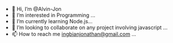 - 👋 Hi, I’m @Alvin-Jon
- 👀 I’m interested in Programming ...
- 🌱 I’m currently learning Node.js...
- 💞️ I’m looking to collaborate on any project involving javascript ...
- 📫 How to reach me ingbianjonathan@gmail.com ...

<!---
Alvin-Jon/Alvin-Jon is a ✨ special ✨ repository because its `README.md` (this file) appears on your GitHub profile.
You can click the Preview link to take a look at your changes.
--->
